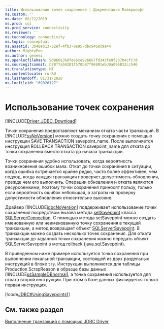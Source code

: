 ```yaml
---
title: Использование точек сохранения | Документация Майкрософт
ms.custom: ''
ms.date: 08/12/2019
ms.prod: sql
ms.prod_service: connectivity
ms.reviewer: ''
ms.technology: connectivity
ms.topic: conceptual
ms.assetid: 3b48eb13-32ef-4fb3-8e95-dbc9468c9a44
author: MightyPen
ms.author: genemi
ms.openlocfilehash: 9d860e368fe66ce926687fd343fe9f23704cfc7d
ms.sourcegitcommit: b78f7ab9281f570b87f96991ebd9a095812cc546
ms.translationtype: HT
ms.contentlocale: ru-RU
ms.lasthandoff: 01/31/2020
ms.locfileid: "69026127"
---
```

# <a name="using-savepoints"></a>Использование точек сохранения

[!INCLUDE[Driver_JDBC_Download](../../includes/driver_jdbc_download.md)]

Точки сохранения предоставляют механизм отката части транзакций. В [!INCLUDE[ssNoVersion](../../includes/ssnoversion-md.md)] можно создать точку сохранения с помощью инструкции SAVE TRANSACTION savepoint_name. После выполняется инструкция ROLLBACK TRANSACTION savepoint_name для отката до точки сохранения вместо отката до начала транзакции.

Точки сохранения удобно использовать, когда вероятность возникновения ошибок мала. Откат до точки сохранения в ситуации, когда ошибка встречается крайне редко, часто более эффективен, чем подход, когда каждая транзакция проверяет допустимость обновления, прежде чем его выполнить. Операции обновления и отката являются ресурсоемкими, поэтому точки сохранения приносят пользу, только если вероятность ошибок небольшая, а затраты на проверку допустимости обновления относительно высокие.

Драйвер [!INCLUDE[jdbcNoVersion](../../includes/jdbcnoversion_md.md)] поддерживает использование точек сохранения посредством вызова метода [setSavepoint](../../connect/jdbc/reference/setsavepoint-method-sqlserverconnection.md) класса [SQLServerConnection](../../connect/jdbc/reference/sqlserverconnection-class.md). С помощью метода setSavepoint можно создать именованную или неименованную точку сохранения в текущей транзакции, а метод возвращает объект [SQLServerSavepoint](../../connect/jdbc/reference/sqlserversavepoint-class.md). В транзакции можно создать несколько точек сохранения. Для отката транзакции до заданной точки сохранения можно передать объект SQLServerSavepoint в метод [rollback (java.sql.Savepoint)](../../connect/jdbc/reference/rollback-method-java-sql-savepoint.md).

В приведенном ниже примере используется точка сохранения при выполнении локальной транзакции, состоящей из двух раздельных инструкций в блоке `try`. Инструкции выполняются для таблицы Production.ScrapReason в образце базы данных [!INCLUDE[ssSampleDBnormal](../../includes/sssampledbnormal_md.md)], а точка сохранения используется для отката второй инструкции. При этом в базе данных фиксируется только первая инструкция.

[!code[JDBC#UsingSavepoints1](../../connect/jdbc/codesnippet/Java/using-savepoints_1.java)]

## <a name="see-also"></a>См. также раздел

[Выполнение транзакций с помощью JDBC Driver](../../connect/jdbc/performing-transactions-with-the-jdbc-driver.md)
